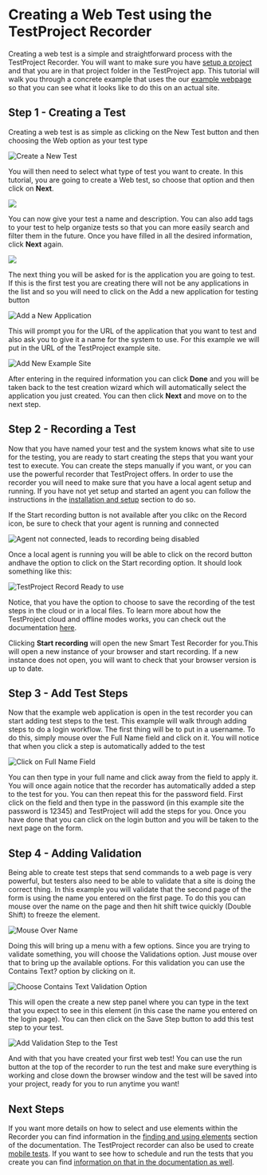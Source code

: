# Creating a Web Test using the TestProject Recorder

Creating a web test is a simple and straightforward process with the TestProject Recorder. You will want to make sure you have [setup a project](introduction-to-web-testing.md#getting-ready) and that you are in that project folder in the TestProject app.  This tutorial will walk you through a concrete example that uses the our [example webpage](https://example.testproject.io) so that you can see what it looks like to do this on an actual site.&#x20;

## Step 1 - Creating a Test

Creating a web test is as simple as clicking on the New Test button and then choosing the Web option as your test type

![Create a New Test](<../../.gitbook/assets/image (255).png>)

You will then need to select what type of test you want to create. In this tutorial, you are going to create a Web test, so choose that option and then click on **Next**.

![](<../../.gitbook/assets/image (360).png>)

You can now give your test a name and description. You can also add tags to your test to help organize tests so that you can more easily search and filter them in the future. Once you have filled in all the desired information, click **Next** again.&#x20;

![](<../../.gitbook/assets/image (259).png>)

The next thing you will be asked for is the application you are going to test. If this is the first test you are creating there will not be any applications in the list and so you will need to click on the Add a new application for testing button

![Add a New Application](<../../.gitbook/assets/image (116).png>)

This will prompt you for the URL of the application that you want to test and also ask you to give it a name for the system to use. For this example we will put in the URL of the TestProject example site.

![Add New Example Site](<../../.gitbook/assets/image (216).png>)

After entering in the required information you can click **Done** and you will be taken back to the test creation wizard which will automatically select the application you just created. You can then click **Next** and move on to the next step.

## Step 2 - Recording a Test

Now that you have named your test and the system knows what site to use for the testing, you are ready to start creating the steps that you want your test to execute.  You can create the steps manually if you want, or you can use the powerful recorder that TestProject offers. In order to use the recorder you will need to make sure that you have a local agent setup and running.  If you have not yet setup and started an agent you can follow the instructions in the [installation and setup](../../getting-started/installation-and-setup.md) section to do so. &#x20;

If the Start recording button is not available after you clikc on the Record icon, be sure to check that your agent is running and connected

![Agent not connected, leads to recording being disabled](<../../.gitbook/assets/image (267).png>)

Once a local agent is running you will be able to click on the record button andhave the option to click on the Start recording option.  It should look something like this:

![TestProject Record Ready to use](<../../.gitbook/assets/image (342).png>)

Notice, that you have the option to choose to save the recording of the test steps in the cloud or in a local files. To learn more about how the TestProject cloud and offline modes works, you can check out the documentation [here](../../testproject-agents/hybrid-cloud-and-offline-mode/).&#x20;

Clicking **Start recording** will open the new Smart Test Recorder for you.This will open a new instance of your browser and start recording. If a new instance does not open, you will want to check that your browser version is up to date.

## Step 3 - Add Test Steps

Now that the example web application is open in the test recorder you can start adding test steps to the test. This example will walk through adding steps to do a login workflow. The first thing will be to put in a username. To do this, simply mouse over the Full Name field and click on it.  You will notice that when you click a step is automatically added to the test

![Click on Full Name Field](<../../.gitbook/assets/image (168).png>)

You can then type in your full name and click away from the field to apply it.  You will once again notice that the recorder has automatically added a step to the test for you. You can then repeat this for the password field. First click on the field and then type in the password (in this example site the password is 12345) and TestProject will add the steps for you.  Once you have done that you can click on the login button and you will be taken to the next page on the form.&#x20;

## Step 4 - Adding Validation

Being able to create test steps that send commands to a web page is very powerful, but testers also need to be able to validate that a site is doing the correct thing. In this example you will validate that the second page of the form is using the name you entered on the first page. To do this you can mouse over the name on the page and then hit shift twice quickly (Double Shift) to freeze the element.

![Mouse Over Name](<../../.gitbook/assets/image (44) (1).png>)

Doing this will bring up a menu with a few options. Since you are trying to validate something, you will choose the Validations option. Just mouse over that to bring up the available options. For this validation you can use the Contains Text? option by clicking on it.

![Choose Contains Text Validation Option](<../../.gitbook/assets/image (213).png>)

This will open the create a new step panel where you can type in the text that you expect to see in this element (in this case the name you entered on the login page). You can then click on the Save Step button to add this test step to your test.&#x20;

![Add Validation Step to the Test](<../../.gitbook/assets/image (214).png>)

And with that you have created your first web test!  You can use the run button at the top of the recorder to run the test and make sure everything is working and close down the browser window and the test will be saved into your project, ready for you to run anytime you want!

## Next Steps

If you want more details on how to select and use elements within the Recorder you can find information in the [finding and using elements](../finding-and-using-elements/) section of the documentation. The TestProject recorder can also be used to create [mobile tests](../mobile-testing/). If you want to see how to schedule and run the tests that you create you can find [information on that in the documentation as well](../../schedule-and-run-tests/create-and-schedule-jobs.md).
